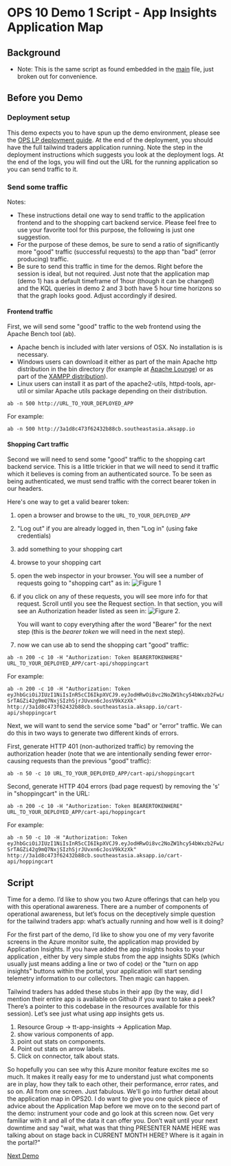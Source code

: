 # OPS 10 Demo 1 Script - App Insights Application Map

## Background

* Note: This is the same script as found embedded in the [main](../scripts/main.md) file, just broken out for convenience.

## Before you Demo

### Deployment setup

This demo expects you to have spun up the demo environment, please see the [OPS LP deployment guide](../../deployment/README.md). At the end of the deployment, you should have the full tailwind traders application running. Note the step in the deployment instructions which suggests you look at the deployment logs. At the end of the logs, you will find out the URL for the running application so you can send traffic to it.

### Send some traffic

Notes:

* These instructions detail one way to send traffic to the application frontend and to the shopping cart backend service. Please feel free to use your favorite tool for this purpose, the following is just one suggestion.
* For the purpose of these demos, be sure to send a ratio of significantly more "good" traffic (successful requests) to the app than "bad" (error producing) traffic.
* Be sure to send this traffic in time for the demos. Right before the session is ideal, but not required. Just note that the application map (demo 1) has a default timeframe of 1hour (though it can be changed) and the KQL queries in demo 2 and 3 both have 5 hour time horizons so that the graph looks good. Adjust accordingly if desired.

#### Frontend traffic

First, we will send some "good" traffic to the web frontend using the Apache Bench tool (ab).

* Apache bench is included with later versions of OSX. No installation is is necessary.
* Windows users can download it either as part of the main Apache http distribution in the bin directory (for example at [Apache Lounge](https://www.apachelounge.com/download/)) or as part of the [XAMPP distribution](https://www.apachefriends.org/index.html)).
* Linux users can install it as part of the apache2-utils, httpd-tools, apr-util or similar Apache utils package depending on their distribution.

```
ab -n 500 http://URL_TO_YOUR_DEPLOYED_APP
```

For example:

```
ab -n 500 http://3a1d8c473f62432b88cb.southeastasia.aksapp.io
```

#### Shopping Cart traffic

Second we will need to send some "good" traffic to the shopping cart backend service. This is a little trickier in that we will need to send it traffic which it believes is coming from an authenticated source. To be seen as being authenticated, we must send traffic with the correct bearer token in our headers.

Here's one way to get a valid bearer token:

1. open a browser and browse to the ```URL_TO_YOUR_DEPLOYED_APP```
1. "Log out" if you are already logged in, then "Log in" (using fake credentials)
1. add something to your shopping cart
1. browse to your shopping cart
1. open the web inspector in your browser. You will see a number of requests going to "shopping cart" as in: ![Figure 1](./figure1.png)
1. if you click on any of these requests, you will see more info for that request. Scroll until you see the Request section. In that section, you will see an Authorization header listed as seen in: ![Figure 2](figure2.png).

    You will want to copy everything after the word "Bearer" for the next step (this is the *bearer token* we will need in the next step).

1. now we can use ab to send the shopping cart "good" traffic:

```
ab -n 200 -c 10 -H "Authorization: Token BEARERTOKENHERE" URL_TO_YOUR_DEPLOYED_APP/cart-api/shoppingcart
````

For example:

```
ab -n 200 -c 10 -H "Authorization: Token eyJhbGciOiJIUzI1NiIsInR5cCI6IkpXVCJ9.eyJodHRwOi8vc2NoZW1hcy54bWxzb2FwLm9yZy93cy8yMDA1LzA1L2lkZW50aXR5L2NsYWltcy9uYW1lIjoic2Rmc2RAc2Rmc2YuY29tIiwiaHR0cDovL3NjaGVtYXMueG1sc29hcC5vcmcvd3MvMjAwNS8wNS9pZGVudGl0eS9jbGFpbXMvc2lkIjoiYzdjMGYyZDctODA4My00MGU3LTkxNmEtOWYzZDFhNTNhOGVmIiwiZXhwIjoxNTcxNzYzMDQ2LCJpc3MiOiJUVEZha2VMb2dpbiJ9.x-SrTAGZi42g9mQ7NxjSIzhSjrJUvxn6cJosV9kXzXk" http://3a1d8c473f62432b88cb.southeastasia.aksapp.io/cart-api/shoppingcart
```

Next, we will want to send the service some "bad" or "error" traffic. We can do this in two ways to generate two different kinds of errors.

First, generate HTTP 401 (non-authorized traffic) by removing the authorization header (note that we are intentionally sending fewer error-causing requests than the previous "good" traffic):

```
ab -n 50 -c 10 URL_TO_YOUR_DEPLOYED_APP/cart-api/shoppingcart
```

Second, generate HTTP 404 errors (bad page request) by removing the 's' in "shoppingcart" in the URL:

```
ab -n 200 -c 10 -H "Authorization: Token BEARERTOKENHERE" URL_TO_YOUR_DEPLOYED_APP/cart-api/hoppingcart
```

For example:

```
ab -n 50 -c 10 -H "Authorization: Token eyJhbGciOiJIUzI1NiIsInR5cCI6IkpXVCJ9.eyJodHRwOi8vc2NoZW1hcy54bWxzb2FwLm9yZy93cy8yMDA1LzA1L2lkZW50aXR5L2NsYWltcy9uYW1lIjoic2Rmc2RAc2Rmc2YuY29tIiwiaHR0cDovL3NjaGVtYXMueG1sc29hcC5vcmcvd3MvMjAwNS8wNS9pZGVudGl0eS9jbGFpbXMvc2lkIjoiYzdjMGYyZDctODA4My00MGU3LTkxNmEtOWYzZDFhNTNhOGVmIiwiZXhwIjoxNTcxNzYzMDQ2LCJpc3MiOiJUVEZha2VMb2dpbiJ9.x-SrTAGZi42g9mQ7NxjSIzhSjrJUvxn6cJosV9kXzXk" http://3a1d8c473f62432b88cb.southeastasia.aksapp.io/cart-api/hoppingcart
```

## Script

Time for a demo. I’d like to show you two Azure offerings that can help you with this operational awareness. There are a number of components of operational awareness, but let’s focus on the deceptively simple question for the tailwind traders app: what’s actually running and how well is it doing?

For the first part of the demo, I’d like to show you one of my very favorite screens in the Azure monitor suite, the application map provided by Application Insights. If you have added the app insights hooks to your application , either by very simple stubs from the app insights SDKs (which usually just means adding a line or two of code) or the "turn on app insights" buttons within the portal, your application will start sending telemetry information to our collectors. Then magic can happen.

Tailwind traders has added these stubs in their app (by the way, did I mention their entire app is available on Github if you want to take a peek? There’s a pointer to this codebase in the resources available for this session). Let’s see just what using app insights gets us.

1. Resource Group -> tt-app-insights -> Application Map.
1. show various components of app.
1. point out stats on components.
1. Point out stats on arrow labels.
1. Click on connector, talk about stats.

So hopefully you can see why this Azure monitor feature excites me so much. It makes it really easy for me to understand just what components are in play, how they talk to each other, their performance, error rates, and so on. All from one screen. Just fabulous. We'll go into further detail about the application map in OPS20. I do want to give you one quick piece of advice about the Application Map before we move on to the second part of the demo: instrument your code and go look at this screen now. Get very familiar with it and all of the data it can offer you. Don’t wait until your next downtime and say "wait, what was that thing PRESENTER NAME HERE was talking about on stage back in CURRENT MONTH HERE? Where is it again in the portal?"

[Next Demo](demo2.md)

